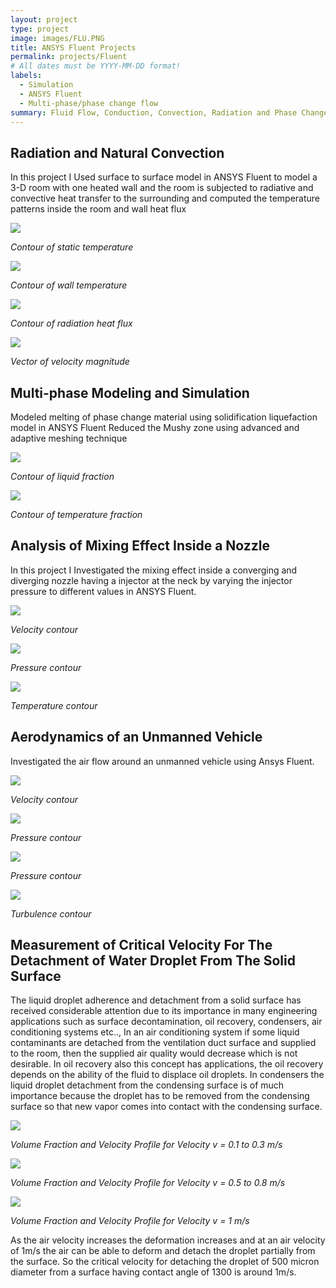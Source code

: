 ```yaml
---
layout: project
type: project
image: images/FLU.PNG
title: ANSYS Fluent Projects
permalink: projects/Fluent
# All dates must be YYYY-MM-DD format!
labels:
  - Simulation
  - ANSYS Fluent
  - Multi-phase/phase change flow
summary: Fluid Flow, Conduction, Convection, Radiation and Phase Change Processes.
---
```


## Radiation and Natural Convection
In this project I Used surface to surface model in ANSYS Fluent to model a 3-D room with one heated wall and the room is subjected to radiative and convective heat transfer to the surrounding and computed the temperature patterns inside the room and wall heat flux

  <img class="ui image" src="../images/Capture1.PNG">
  
  <em>Contour of static temperature</em>
  
  
  
  <img class="ui image" src="../images/Capture2.PNG">
  

  <em>Contour of wall temperature</em>  
  
  
  
  <img class="ui image" src="../images/Capture3.PNG">
  
  <em>Contour of radiation heat flux</em> 
  
  
  
  <img class="ui image" src="../images/Capture4.PNG">
  
  
  <em>Vector of velocity magnitude</em>
    


## Multi-phase Modeling and Simulation 
Modeled melting of phase change material using solidification liquefaction model in ANSYS Fluent
Reduced the Mushy zone using advanced and adaptive meshing technique

  <img class="ui image" src="../images/Capture5.png">
  
  <em>Contour of liquid fraction</em>
  
  
  
  <img class="ui image" src="../images/Capture6.png">
  

  <em>Contour of temperature fraction</em>



## Analysis of Mixing Effect Inside a Nozzle
In this project I Investigated the mixing effect inside a converging and diverging nozzle having a injector at the neck by varying the injector pressure to different values in ANSYS Fluent.

  <img class="ui image" src="../images/Capture8.png">
  
  <em>Velocity contour</em>
  
  
  
  <img class="ui image" src="../images/Capture9.png">
  

  <em>Pressure contour</em>
  
  
  
  <img class="ui image" src="../images/Capture10.png">
  

  <em>Temperature contour</em>
  
  ## Aerodynamics of an Unmanned Vehicle
Investigated the air flow around an unmanned vehicle using Ansys Fluent.

  <img class="ui image" src="../images/Capture11.png">
  
  <em>Velocity contour</em>
  
  
  
  <img class="ui image" src="../images/Capture12.png">
  

  <em>Pressure contour</em>
  
  
  
  <img class="ui image" src="../images/pressure.jpg">
  
  <em>Pressure contour</em>
  
  
  
  <img class="ui image" src="../images/ke.jpg">
  

  <em>Turbulence contour</em>

## Measurement of Critical Velocity For The Detachment of Water Droplet From The Solid Surface 
The liquid droplet adherence and detachment from a solid surface has received considerable attention due to its importance in many engineering applications such as surface decontamination, oil recovery, condensers, air conditioning systems etc.., In an air conditioning system if some liquid contaminants are detached from the ventilation duct surface and supplied to the room, then the supplied air quality would decrease which is not desirable. In oil recovery also this concept has applications, the oil recovery depends on the ability of the fluid to displace oil droplets. In condensers the liquid droplet detachment from the condensing surface is of much importance because the droplet has to be removed from the condensing surface so that new vapor comes into contact with the condensing surface. 


  <img class="ui image" src="../images/Capture13.png">
  
  <em>Volume Fraction and Velocity Profile for Velocity v = 0.1 to 0.3 m/s </em>
  
  
  
  <img class="ui image" src="../images/Capture14.png">
  

  <em>Volume Fraction and Velocity Profile for Velocity v = 0.5 to 0.8 m/s </em>
  
  
  
  <img class="ui image" src="../images/Capture15.png">
  

  <em>Volume Fraction and Velocity Profile for Velocity v = 1 m/s </em>
  
  
As the air velocity increases the deformation increases and at an air velocity of 1m/s the air can be able to deform and detach the droplet partially from the surface. 
So the critical velocity for detaching the droplet of 500 micron diameter from a surface having contact angle of 1300 is around 1m/s. 	
